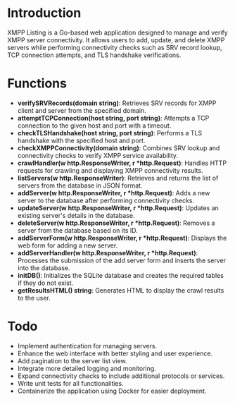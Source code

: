 
# Introduction

XMPP Listing is a Go-based web application designed to manage and verify XMPP server connectivity. It allows users to add, update, and delete XMPP servers while performing connectivity checks such as SRV record lookup, TCP connection attempts, and TLS handshake verifications.

# Functions

- **verifySRVRecords(domain string)**: Retrieves SRV records for XMPP client and server from the specified domain.
- **attemptTCPConnection(host string, port string)**: Attempts a TCP connection to the given host and port with a timeout.
- **checkTLSHandshake(host string, port string)**: Performs a TLS handshake with the specified host and port.
- **checkXMPPConnectivity(domain string)**: Combines SRV lookup and connectivity checks to verify XMPP service availability.
- **crawlHandler(w http.ResponseWriter, r *http.Request)**: Handles HTTP requests for crawling and displaying XMPP connectivity results.
- **listServers(w http.ResponseWriter)**: Retrieves and returns the list of servers from the database in JSON format.
- **addServer(w http.ResponseWriter, r *http.Request)**: Adds a new server to the database after performing connectivity checks.
- **updateServer(w http.ResponseWriter, r *http.Request)**: Updates an existing server's details in the database.
- **deleteServer(w http.ResponseWriter, r *http.Request)**: Removes a server from the database based on its ID.
- **addServerForm(w http.ResponseWriter, r *http.Request)**: Displays the web form for adding a new server.
- **addServerHandler(w http.ResponseWriter, r *http.Request)**: Processes the submission of the add server form and inserts the server into the database.
- **initDB()**: Initializes the SQLite database and creates the required tables if they do not exist.
- **getResultsHTML() string**: Generates HTML to display the crawl results to the user.

# Todo

- Implement authentication for managing servers.
- Enhance the web interface with better styling and user experience.
- Add pagination to the server list view.
- Integrate more detailed logging and monitoring.
- Expand connectivity checks to include additional protocols or services.
- Write unit tests for all functionalities.
- Containerize the application using Docker for easier deployment.